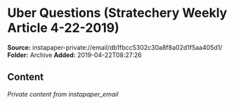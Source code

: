 # Uber Questions (Stratechery Weekly Article 4-22-2019)

**Source:** instapaper-private://email/db1fbcc5302c30a8f8a02d1f5aa405d1/
**Folder:** Archive
**Added:** 2019-04-22T08:27:26




## Content
*Private content from instapaper_email*
